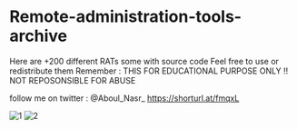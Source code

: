 # Remote-administration-tools-archive
Here are +200 different RATs some with source code 
Feel free to use or redistribute them
Remember : THIS FOR EDUCATIONAL PURPOSE ONLY !! NOT REPOSONSIBLE FOR ABUSE
 
follow me on twitter :  @Aboul_Nasr_  https://shorturl.at/fmqxL 

![1](https://github.com/x-cod3r/Remote-administration-tools-archive/assets/15794284/9a5cd9d2-fd8e-425c-80eb-666fb13843bb)
![2](https://github.com/x-cod3r/Remote-administration-tools-archive/assets/15794284/43af70ff-8fea-49fd-a5b8-d13172c3ff69)
